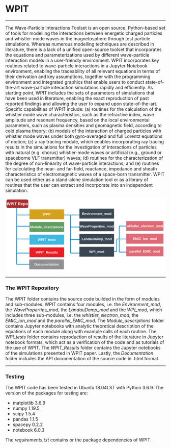 # WPIT
__________________________________________________________________________________________________________________________________________________________
The Wave-Particle Interactions Toolset is an open source, Python-based set of tools for modelling the interactions between energetic charged particles and whistler-mode waves in the magnetosphere through test particle simulations. Whereas numerous modelling techniques are described in literature, there is a lack of a unified open-source toolset that incorporates the equations and parameterizations used by different wave-particle interaction models in a user-friendly environment. WPIT incorporates key routines related to wave-particle interactions in a Jupyter Notebook environment, enabling the traceability of all relevant equations in terms of their derivation and key assumptions, together with the programming environment and integrated graphics that enable users to conduct state-of-the-art wave-particle interaction simulations rapidly and efficiently. As starting point, WPIT includes the sets of parameters of simulations that have been used in literature, enabling the exact reproduction of past reported findings and allowing the user to expand upon state-of-the-art. Specific capabilities of WPIT include: (a) routines for the calculation of the whistler mode wave characteristics, such as the refractive index, wave amplitude and resonant frequency, based on the local environmental parameters, such as plasma densities and geomagnetic field, according to cold plasma theory; (b) models of the interaction of charged particles with whistler mode waves under both gyro-averaged and full Lorentz equations of motion; (c) a ray tracing module, which enables incorporating ray tracing results in the simulations for the investigation of interactions of particles with natural (e.g. chorus) whistler-mode waves or artificial (e.g., ground or spaceborne VLF transmitter) waves; (d) routines for the characterization of the degree of non-linearity of wave-particle interactions; and (e) routines for calculating the near- and far-field, reactance, impedance and sheath characteristics of electromagnetic waves of a space-born transmitter. WPIT can be used either as a stand-alone simulation tool or as a library of routines that the user can extract and incorporate into an independent simulation. 

![WPIT repository overview](wpit_overview.png)

________________________________________________________________________________________________________________________________________________________
### The WPIT Repository

The WPIT folder contains the source code builded in the form of modules and sub-modules. WPIT contains four modules, i.e. the *Environment_mod*, the *WaveProperties_mod*, the *LandauDamp_mod* and the *WPI_mod*, which includes three sub-modules, i.e. the *whistler_electron_mod*, the *EMIC_ion_mod* and the *parallel_EMIC_mod*. The *Module_descriptions* folder contains Jupyter notebooks with analytic theoretical description of the equations of each module along with example calls of each routine. The *WPI_tests* folder contains reproduction of results of the literature in Jupyter notebook formats, which act as a verification of the code and as tutorials of the use of WPIT. The *WPIT_Results* folder contains the Jupyter notebooks of the simulations presented in WPIT paper. Lastly, the *Documentation* folder includes the API documentation of the source code in .html format.

________________________________________________________________________________________________________________________________________________________

### Testing

The WPIT code has been tested in Ubuntu 18.04LST with Python 3.6.9. The version of the packages for testing are:

- matplotlib 3.6.9
- numpy 1.19.5
- scipy 1.5.4
- pandas 1.1.5
- spacepy 0.2.2
- notebook 6.0.3

The *requirements.txt* contains or the package dependencies of WPIT.
